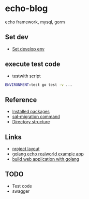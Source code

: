 # echo-blog

echo framework, mysql, gorm

## Set dev

- [Set develop env](./docs/dev.md)

## execute test code

- testwith script

```bash
ENVIRONMENT=test go test -v ...
```

## Reference

- [Installed packages](docs/packages.md)
- [sql-migration command](docs/sql_migrate.md)
- [Directory structure](docs/structure.md)

## Links

- [project layout](https://github.com/golang-standards/project-layout)
- [golang echo realworld example app](https://github.com/xesina/golang-echo-realworld-example-app)
- [build web application with golang](https://astaxie.gitbooks.io/build-web-application-with-golang/en/)

## TODO

- Test code
- swagger

